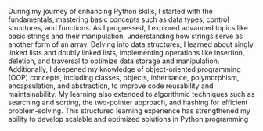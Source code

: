 During my journey of enhancing Python skills, I started with the fundamentals, mastering basic concepts such as data types, control structures, and functions. As I progressed, I explored advanced topics like basic strings and their manipulation, understanding how strings serve as another form of an array. Delving into data structures, I learned about singly linked lists and doubly linked lists, implementing operations like insertion, deletion, and traversal to optimize data storage and manipulation. Additionally, I deepened my knowledge of object-oriented programming (OOP) concepts, including classes, objects, inheritance, polymorphism, encapsulation, and abstraction, to improve code reusability and maintainability. My learning also extended to algorithmic techniques such as searching and sorting, the two-pointer approach, and hashing for efficient problem-solving. This structured learning experience has strengthened my ability to develop scalable and optimized solutions in Python programming
